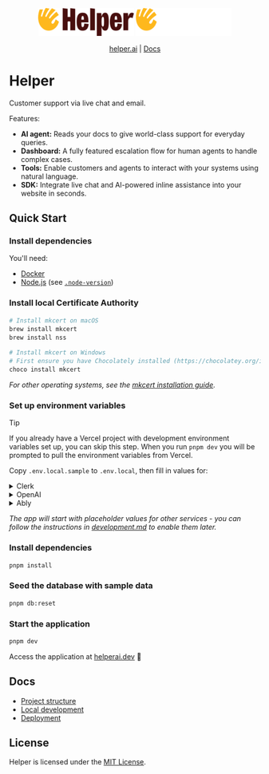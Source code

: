 <p align="center">
  <img src="./public/logo.svg#gh-light-mode-only" alt="Helper logo" width="192" />
  <img src="./public/logo-white.svg#gh-dark-mode-only" alt="Helper logo" width="192" />
</p>
<p align="center">
    <a href="https://helper.ai">helper.ai</a> |
    <a href="https://helper.ai/docs">Docs</a>
</p>

# Helper

Customer support via live chat and email.

Features:

- **AI agent:** Reads your docs to give world-class support for everyday queries.
- **Dashboard:** A fully featured escalation flow for human agents to handle complex cases.
- **Tools:** Enable customers and agents to interact with your systems using natural language.
- **SDK:** Integrate live chat and AI-powered inline assistance into your website in seconds.

## Quick Start

### Install dependencies

You'll need:

- [Docker](https://docs.docker.com/get-docker/)
- [Node.js](https://nodejs.org/en/download/) (see [`.node-version`](.node-version))

### Install local Certificate Authority

```sh
# Install mkcert on macOS
brew install mkcert
brew install nss
```

```sh
# Install mkcert on Windows
# First ensure you have Chocolately installed (https://chocolatey.org/install), then:
choco install mkcert
```

_For other operating systems, see the [mkcert installation guide](https://github.com/FiloSottile/mkcert?tab=readme-ov-file#installation)._

### Set up environment variables

> [!TIP]
> If you already have a Vercel project with development environment variables set up, you can skip this step. When you run `pnpm dev` you will be prompted to pull the environment variables from Vercel.

Copy `.env.local.sample` to `.env.local`, then fill in values for:

<details>
<summary>Clerk</summary>

1. Go to [clerk.com](https://clerk.com) and create a new app.
1. Name the app and set login methods to: **Email, Google, Apple, GitHub**.
1. Under "Configure > Email, phone, username", turn on "Personal information > Name"
1. Under "Configure > Organization Management", turn on "Enable organizations"
1. Under "Configure > API Keys", add `CLERK_SECRET_KEY` and `NEXT_PUBLIC_CLERK_PUBLISHABLE_KEY` to your `.env.local` file.
1. Under "Users", create a user with email `support@gumroad.com` and password `password`. Optionally create other users, e.g. with your email.
1. Add the user ID(s) to your `.env.local` file as `CLERK_INITIAL_USER_IDS`.
1. Under "Organizations", create a new organization and add your user(s) to the "Members" list.
1. Add the organization ID to your `.env.local` file as `CLERK_INITIAL_ORGANIZATION_ID`.

</details>

<details>
<summary>OpenAI</summary>

1. Create an account at [openai.com](https://openai.com).
1. Create a new API key at [platform.openai.com/api-keys](https://platform.openai.com/api-keys).
1. Add the API key to your `.env.local` file as `OPENAI_API_KEY`.

</details>

<details>
<summary>Ably</summary>

1. Go to [ably.com](https://ably.com) and sign up or log in.
2. Create a new app.
3. Go to the "API Keys" tab for your new app.
4. Copy the API key that has all capabilities enabled (usually the first one).
5. Add the API key to your `.env.local` file as `ABLY_API_KEY`.

</details>

_The app will start with placeholder values for other services - you can follow the instructions in [development.md](docs/services.md#optional-integrations) to enable them later._

### Install dependencies

```sh
pnpm install
```

### Seed the database with sample data

```sh
pnpm db:reset
```

### Start the application

```sh
pnpm dev
```

Access the application at [helperai.dev](https://helperai.dev) 🚀

## Docs

- [Project structure](docs/OVERVIEW.md)
- [Local development](docs/development.md)
- [Deployment](docs/deployment.md)

## License

Helper is licensed under the [MIT License](LICENSE.md).
